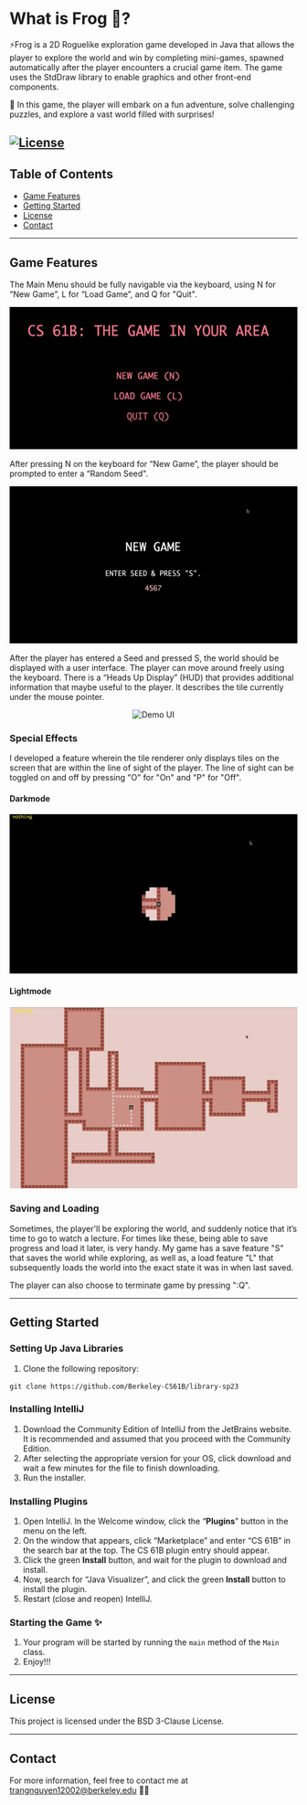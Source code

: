 # What is Frog 🐸?

⚡Frog is a 2D Roguelike exploration game developed in Java that allows the player to explore the world and win by completing mini-games, spawned automatically after the player encounters a crucial game item. The game uses the StdDraw library to enable graphics and other front-end components. 

🚀 In this game, the player will embark on a fun adventure, solve challenging puzzles, and explore a vast world filled with surprises!

[![License](https://img.shields.io/badge/license-BSD%203--Clause-blue)](https://opensource.org/licenses/BSD-3-Clause)
---

## Table of Contents

- [Game Features](#game-features)
- [Getting Started](#getting-started)
- [License](#license)
- [Contact](#contact)

---

## **Game Features**

The Main Menu should be fully navigable via the keyboard, using N for “New Game”, L for “Load Game”, and Q for "Quit". 

<div align="center">

![Main Menu](assets/menu.png "Main Menu")
</div>

After pressing N on the keyboard for “New Game”, the player  should be prompted to enter a “Random Seed".

<div align="center">

![Random Seed](assets/seed.png "Random Seed")
</div>

After the player has entered a Seed and pressed S, the world should be displayed with a user interface. The player can move around freely using the keyboard. There is a “Heads Up Display” (HUD) that provides additional information that maybe useful to the player. It describes the tile currently under the mouse pointer.

<div align="center">

![Demo UI](https://i.imgur.com/Kw12yEC.gif)
  
</div>

### **Special Effects**

I developed a feature wherein the tile renderer only displays tiles on the screen that are within the line of sight of the player. The line of sight can be toggled on and off by pressing "O" for "On" and "P" for "Off". 

#### Darkmode

<div align="center">

![Light Off](assets/lightoff.png "Light Off")
</div>

#### Lightmode
<div align="center">

![Light Mode](assets/lightson.png "Light Mode")
</div>

### **Saving and Loading**

Sometimes, the player'll be exploring the world, and suddenly notice that it’s time to go to watch a lecture. For times like these, being able to save progress and load it later, is very handy. My game has a save feature "S" that saves the world while exploring, as well as, a load feature "L" that subsequently loads the world into the exact state it was in when last saved. 

The player can also choose to terminate game by pressing ":Q". 

---

## **Getting Started**

### Setting Up Java Libraries

1. Clone the following repository:
```
git clone https://github.com/Berkeley-CS61B/library-sp23
```
### Installing IntelliJ
1. Download the Community Edition of IntelliJ from the JetBrains website. It is recommended and assumed that you proceed with the Community Edition.
2. After selecting the appropriate version for your OS, click download and wait a few minutes for the file to finish downloading.
3. Run the installer.

### Installing Plugins
1. Open IntelliJ. In the Welcome window, click the “**Plugins**” button in the menu on the left.
2. On the window that appears, click “Marketplace” and enter “CS 61B” in the search bar at the top. The CS 61B plugin entry should appear.
3. Click the green **Install** button, and wait for the plugin to download and install.
4. Now, search for “Java Visualizer”, and click the green **Install** button to install the plugin.
5. Restart (close and reopen) IntelliJ.

### Starting the Game ✨
1. Your program will be started by running the <code>main</code> method of the <code>Main</code> class. 
2. Enjoy!!!

---
## **License**

This project is licensed under the BSD 3-Clause License. 

--- 

## **Contact**

For more information, feel free to contact me at trangnguyen12002@berkeley.edu :frog::rocket:

